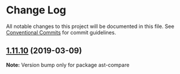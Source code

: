 # Change Log

All notable changes to this project will be documented in this file.
See [Conventional Commits](https://conventionalcommits.org) for commit guidelines.

## [1.11.10](https://gitlab.com/codsen/codsen/compare/ast-compare@1.11.9...ast-compare@1.11.10) (2019-03-09)

**Note:** Version bump only for package ast-compare
